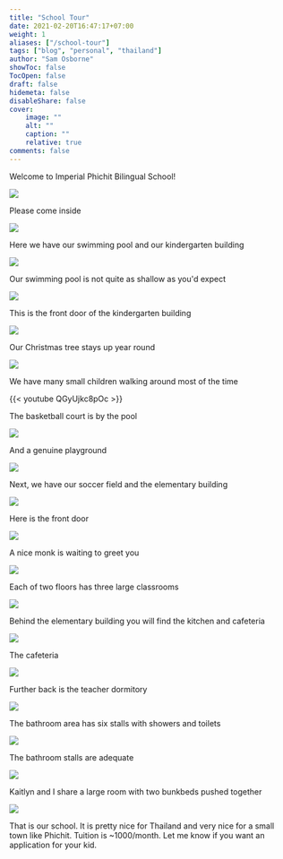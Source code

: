 ```yaml
---
title: "School Tour"
date: 2021-02-20T16:47:17+07:00
weight: 1
aliases: ["/school-tour"]
tags: ["blog", "personal", "thailand"]
author: "Sam Osborne"
showToc: false
TocOpen: false
draft: false
hidemeta: false
disableShare: false
cover:
    image: ""
    alt: ""
    caption: ""
    relative: true
comments: false
---
```


Welcome to Imperial Phichit Bilingual School!  

![](https://i.imgur.com/FzMtO3d.jpg)

Please come inside  

![](https://i.imgur.com/3v76Nul.jpg)  

Here we have our swimming pool and our kindergarten building  

![](https://i.imgur.com/0Z8e2u7.jpg)  

Our swimming pool is not quite as shallow as you'd expect  

![](https://i.imgur.com/XnDIT2R.jpg)  

This is the front door of the kindergarten building  

![](https://i.imgur.com/SfAmfDI.jpg)  

Our Christmas tree stays up year round  

![](https://i.imgur.com/FcnL9Dc.jpg)  

We have many small children walking around most of the time  

{{< youtube QGyUjkc8pOc >}}  

The basketball court is by the pool  

![](https://i.imgur.com/QxOpuzN.jpg)  

And a genuine playground  

![](https://i.imgur.com/p9MTlrE.jpg)  

Next, we have our soccer field and the elementary building  

![](https://i.imgur.com/vXAf0st.jpg)  

Here is the front door  

![](https://i.imgur.com/lrAhmUw.jpg)  

A nice monk is waiting to greet you  

![](https://i.imgur.com/54G2dl4.jpg)  

Each of two floors has three large classrooms

![](https://i.imgur.com/6W2N69O.jpg)  

Behind the elementary building you will find the kitchen and cafeteria  

![](https://i.imgur.com/vtzwpfS.jpg)  

The cafeteria  

![](https://i.imgur.com/zUSIF5I.jpg)  

Further back is the teacher dormitory  

![](https://i.imgur.com/Pt402RT.jpg)  

The bathroom area has six stalls with showers and toilets

![](https://i.imgur.com/hdf8n81.jpg)  

The bathroom stalls are adequate  

![](https://i.imgur.com/zBYnIJ4.jpg)  

Kaitlyn and I share a large room with two bunkbeds pushed together  

![](https://i.imgur.com/KYlcpff.jpg)  

That is our school. It is pretty nice for Thailand and very nice for a small town like Phichit. Tuition is ~1000/month. Let me know if you want an application for your kid.